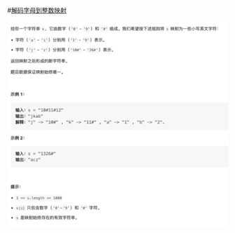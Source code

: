 #[解码字母到整数映射](https://leetcode.cn/problems/decrypt-string-from-alphabet-to-integer-mapping/)

<img src="./question.jpg" alt="解码字母到整数映射"/>
